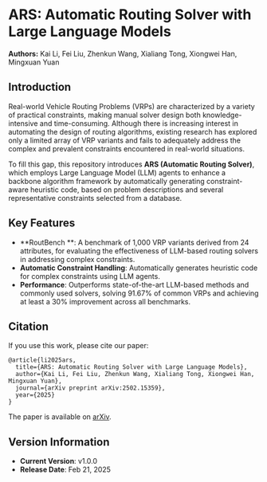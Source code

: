 # ARS: Automatic Routing Solver with Large Language Models

**Authors:** Kai Li, Fei Liu, Zhenkun Wang, Xialiang Tong, Xiongwei Han, Mingxuan Yuan

## Introduction

Real-world Vehicle Routing Problems (VRPs) are characterized by a variety of practical constraints, making manual solver design both knowledge-intensive and time-consuming. Although there is increasing interest in automating the design of routing algorithms, existing research has explored only a limited array of VRP variants and fails to adequately address the complex and prevalent constraints encountered in real-world situations.

To fill this gap, this repository introduces **ARS (Automatic Routing Solver)**, which employs Large Language Model (LLM) agents to enhance a backbone algorithm framework by automatically generating constraint-aware heuristic code, based on problem descriptions and several representative constraints selected from a database.

## Key Features
- **RoutBench **: A benchmark of 1,000 VRP variants derived from 24 attributes, for evaluating the effectiveness of LLM-based routing solvers in addressing complex constraints.
- **Automatic Constraint Handling**: Automatically generates heuristic code for complex constraints using LLM agents.
- **Performance**: Outperforms state-of-the-art LLM-based methods and commonly used solvers, solving 91.67% of common VRPs and achieving at least a 30% improvement across all benchmarks.

## Citation

If you use this work, please cite our paper:

```
@article{li2025ars,
  title={ARS: Automatic Routing Solver with Large Language Models},
  author={Kai Li, Fei Liu, Zhenkun Wang, Xialiang Tong, Xiongwei Han, Mingxuan Yuan},
  journal={arXiv preprint arXiv:2502.15359},
  year={2025}
}
```

The paper is available on [arXiv](https://arxiv.org/abs/2502.15359).

## Version Information

- **Current Version**: v1.0.0
- **Release Date**: Feb 21, 2025

